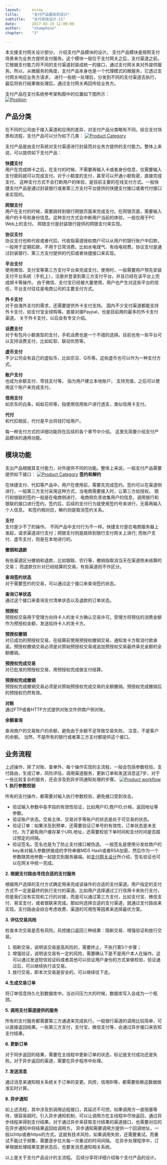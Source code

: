 ```yaml
---
layout: 	essay
title: 		"支付产品服务的设计"
subtitle: 	"支付系统设计-11"
date: 		2017-03-19 12:00:00
author: 	"shamphone"
chapter:	"3"

---
```



本文接支付网关设计部分， 介绍支付产品模块的设计。 支付产品模块是按照支付场景来为业务方提供支付服务。这个模块一般位于支付网关之后，支付渠道之前。 它根据支付能力将不同的支付渠道封装成统一的接口，通过支付网关来对外提供服务。所以，从微服务的角度，支付产品本身也是一个代理模式的微服务，它透过支付网关响应业务方请求， 进行一些统一处理后，分发到不同的支付渠道去执行，最后将执行结果做处理后，通过支付网关再回传给业务方。 

支付产品在支付系统参考架构图中的位置如下图所示：  
[![Position](http://static.cocolian.cn/img/in-post/product-pos.jpg)](http://static.cocolian.cn/img/in-post/product-pos.jpg)

## 产品分类

在不同的公司由于接入渠道和应用的差异，对支付产品分类略有不同。综合支付场景和流程，支付产品可以分为如下几类：
[![Product Category](http://static.cocolian.cn/img/in-post/product-category.jpg)](http://static.cocolian.cn/img/in-post/product-category.jpg)

支付产品是由支付系统对支付渠道进行封装而对业务方提供的支付能力。整体上来说，可以提供如下支付产品：

**快捷支付**  
用户在完成绑卡之后，在支付的时候，不需要再输入卡或者身份信息，仅需要输入支付密码就可以完成支付。对于小额度的支付，甚至可以开通小额免密，直接完成支付。 这种支付方式不会打断用户的体验，是目前主要的在线支付方式。一般快捷支付产品是通过封装银行或者第三方支付平台提供的快捷支付接口或者代付接口来实现的。

**网银支付**  
用户在支付的时候，需要跳转到银行网银页面来完成支付。在网银页面，需要输入用户的卡号和身份信息。这种支付方式会中断用户当前的体验，一般仅用于PC Web上的支付。 网银支付是封装银行提供的网银支付来实现。

**协议支付**  
协议支付也称代收或者代扣，代收指渠道授权商户可以从用户的银行账户中扣款，一般用于定期扣款，不用于日常消费。比如水电煤气、有线电视费。协议支付是通过封装银行、第三方支付提供的代扣或者快捷接口来实现。

**平台支付**  
使用微信、支付宝等第三方支付平台来完成支付。使用时，一般需要用户预先安装支付平台系统（手机上），注册并登录到第三方支付平台，并且已经在该平台上完成绑卡等操作。 由于微信、支付宝已经被大量使用，用户也产生对这些平台的信任，平台支付往往是电商公司的主要支付方式。

**外卡支付**  
对于由海外支付的需求，还需要提供外卡支付支持。 国内不少支付渠道都能支持外卡支付，如支付宝全球购等。直接对接Paypal，也是目前用的最多的外卡支付渠道。 关于外卡支付，以后会有专文介绍。

**话费支付**  
对于有包月小额类型的支付，手机话费也是一个不错的选择。目前也有一些平台可以支持话费支付，比如虹软、联动优势等。

**虚币支付**  
不少公司会有自己的虚拟币，比如京豆、Q币等。这些虚币也可以作为一种支付方式。

**账户支付**  
也成为余额支付、零钱支付等。 指为用户建立本地账户， 支持充值，之后可以使用这个账户来完成支付。

**信用支付**  
如京东的白条，蚂蚁花呗等，指使用信用账户进行透支，类似信用卡支付。

**代付**  
和代扣相反，代付是平台将钱打给用户。

每一种支付方式的详细功能将在后续的各个章节中介绍。 这里先简要介绍支付产品模块的通用功能。 

## 模块功能

支出产品根据其支付能力，对外提供不同的功能。整体上来说，一般支付产品需要提供如下接口： 
[![Product Category](http://static.cocolian.cn/img/in-post/product-functions.jpg)](http://static.cocolian.cn/img/in-post/product-functions.jpg)
**签约和解约**  

在快捷支付、代扣等产品中，用户在使用前，需要先完成签约。签约可以在渠道侧进行，一般第三方支付采用这种方式，当电商需要接入时，让第三方给授权。 银行和银联的签约一般是在电商侧进行， 电商侧负责收集用户的信息，调用银行和银联的接口进行签约。签约后，后续的支付行为就使用签约号来进行，无需再输入个人信息。 
和签约相对应，解约则是取消签约关系。 

**支付**  
支付是少不了的操作。 不同产品中支付行为不一样。快捷支付是在电商服务器上发起，请求渠道进行支付；网银支付则是跳转到银行支付网关上进行; 而账户支付、虚币支付，则是在本地进行的。 

**撤销和退款**  

有些渠道区分撤销和退款，比如银联、农行等，撤销指取消当天在渠道侧未结算的交易； 而退款仅针对已经结算的交易。有些渠道则不作区分。 

**查询签约状态**  
对于需要签约的交易，可以通过这个接口来查询签约状态。 

**查询订单状态**  
通过这个接口来查询支付清单状态以及退款的订单状态。 

**预授权**  
预授权交易用于受理方向持卡人的发卡方确认交易许可。受理方将预估的消费金额作为预授权金额，发送给持卡人的发卡方。

**预授权撤销**  
对已成功的预授权交易，在结算前使用预授权撤销交易，通知发卡方取消付款承诺。预授权撤销交易必须是对原始预授权交易或追加预授权交易最终承兑金额的全额撤销。


**预授权完成交易**  
对已批准的预授权交易，用预授权完成做支付结算。

**预授权完成撤销**  
预授权完成撤销交易必须是对原始预授权完成交易的全额撤销。预授权完成撤销后的预授权仍然有效。

**对账**  
通过FTP或者HTTP方式提供对账文件供商户侧对账。 

**余额查询**  

查询商户的交易账户的余额，避免由于余额不足导致交易失败。 注意，不是客户的余额。 当然，不是所有的银行或者第三方支付都提供这个接口。 


## 业务流程

上述操作，除了对账、查单外，每个操作实现的主流程，一般会包括参数校验，支付路由，生成订单，风险评估，调用渠道服务，更新订单和发送消息这7步，对于一些比较复杂的服务，还会涉及到异步同通知处理的步骤。
[![Product workflow](http://static.cocolian.cn/img/in-post/product-workflow.jpg)](http://static.cocolian.cn/img/in-post/product-workflow.jpg)
**1. 执行参数校验**

所有的支付操作，都需要对输入执行参数校验，避免接口受到攻击。

- 验证输入参数中各字段的有效性验证，比如用户ID,商户ID,价格，返回地址等参数。
- 验证账户状态。交易主体、交易对手等账户的状态是处于可交易的状态。
- 验证订单：如果涉及到预单，还需要验证订单号的有效性，订单状态是未支付。为了避免用户缓存某个URL地址，还需要校验下单时间和支付时间是否超过预定的间隔。
- 验证签名。签名也是为了防止支付接口被伪造。 一般签名是使用分发给商户的key来对输入参数拼接成的字符串做MD5 Hash或者RSA加密，然后作为一个参数随其他参数一起提交到服务器端。如[支付网关设计](/essay/2017/03/15/account-10-gateway/)所介绍，签名验证也可以在网关中统一完成。 

**2. 根据支付路由寻找合适的支付服务**

根据用户选择的支付方式确定用来完成该操作的合适的支付渠道。用户指定的支付方式不一定是最终的执行支付的渠道。比如用户选择通过工行信用卡来执行支付，但是我们没有实现和工行的对接，而是可以通过第三方支付，比如支付宝、微信支付、易宝支付，或者银联来完成。那如何选择合适的支付渠道，就通过支付路由来实现。支付路由会综合考虑收费、渠道的可用性等因素来选择最优方案。

**3. 评估交易风险**

检查本次交易是否有风险。风控接口返回三种结果：阻断交易、增强验证和放行交易。

1. 阻断交易，说明该交易是高风险的，需要终止，不执行第5个步骤；
2. 增强验证，说明该交易有一定的风险，需要确认下是不是用户本人在操作。这可以通过发送短信验证码或者其他可以验证用户身份的方式来做校验，验证通过后，可以继续执行该交易。
3. 放行交易，即本次交易是安全的，可以继续往下走。

**4.生成交易订单**

将订单信息持久化到数据库中。当访问压力大的时候，数据库写入会成为一个瓶颈。

**5. 调用支付渠道提供的服务**

所有的支付服务都需要第三方通道来完成执行。一般银行渠道的调用比较简单，可以直接返回结果。一些第三方支付，支付宝，微信支付等，会通过异步接口来告知支付结果。

**6. 更新订单**

对于同步返回的结果，需要在主线程中更新订单的状态，标记是支付成功还是失败。对于异步返回的渠道，需要在异步程序中处理。

**7. 发送消息**

通过消息来通知相关系统关于订单的变更。风控，信用BI等，都需要依赖这数据做准实时计算。

**8. 异步通知**

如上述流程，其中涉及到调用远程接口，其延迟不可控。如果调用方一直阻塞等待，很容易超时。引入异步通知机制，可以让调用方在主线程中尽快返回，通过异步线程来得到支付结果。对于通过异步来获取支付结果的渠道接口，也需要对应的在异步通知中将结果返回给调用方。
异步通知需要调用方提供一个回调地址，一般以http或者https的方式。这就有技术风险，如果调用失败，还需要重试。而重试不能过于频繁，需要逐步拉大每一次重试的时间间隔。
在异步处理程序中，订单根据处理结果变更状态后，也要发消息通知相关系统。

以上是关于支付产品设计的主流程。 后续分享将详细介绍每个支付产品的设计。 